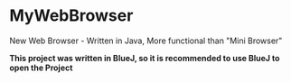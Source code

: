 # MyWebBrowser
New Web Browser - Written in Java, More functional than "Mini Browser"

**This project was written in BlueJ, so it is recommended to use BlueJ to open the Project**
